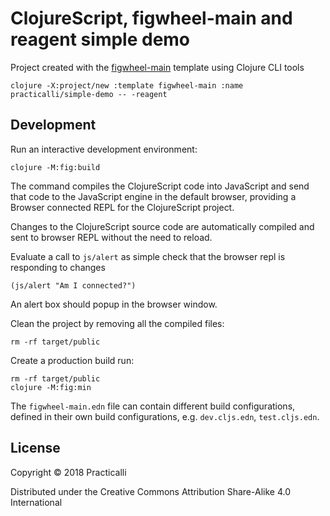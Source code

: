# ClojureScript, figwheel-main and reagent simple demo

Project created with the [figwheel-main](https://github.com/bhauman/figwheel-main-template) template using Clojure CLI tools

```
clojure -X:project/new :template figwheel-main :name practicalli/simple-demo -- -reagent
```


## Development
Run an interactive development environment:

    clojure -M:fig:build

The command compiles the ClojureScript code into JavaScript and send that code to the JavaScript engine in the default browser, providing a Browser connected REPL for the ClojureScript project.

Changes to the ClojureScript source code are automatically compiled and sent to browser REPL without the need to reload.

Evaluate a call to `js/alert` as simple check that the browser repl is responding to changes

    (js/alert "Am I connected?")

An alert box should popup in the browser window.


Clean the project by removing all the compiled files:

    rm -rf target/public

Create a production build run:

    rm -rf target/public
    clojure -M:fig:min


The `figwheel-main.edn` file can contain different build configurations, defined in their own build configurations, e.g. `dev.cljs.edn`, `test.cljs.edn`.

## License
Copyright © 2018 Practicalli

Distributed under the Creative Commons Attribution Share-Alike 4.0 International
